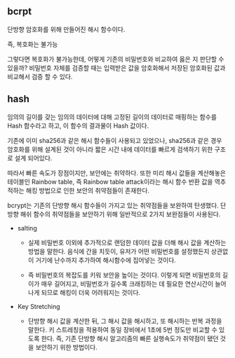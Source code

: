 ## bcrpt

단방향 암호화를 위해 만들어진 해시 함수이다.

즉, 복호화는 불가능

그렇다면 복호화가 불가능한데, 어떻게 기존의 비밀번호와 비교하여 옳은 지 판단할 수 있을까? 비밀번호 자체를 검증할 때는 입력받은 값을 암호화해서 저장된 암호화된 값과 비교해서 검증 할 수 있다.

## hash

임의의 길이를 갖는 임의의 데이터에 대해 고정된 길이의 데이터로 매핑하는 함수를 Hash 함수라고 하고, 이 함수의 결과물이 Hash 값이다.

기존에 이미 sha256과 같은 해시 함수들이 사용되고 있었으나, sha256과 같은 경우 암호화를 위해 설계된 것이 아니라 짧은 시간 내에 데이터를 빠르게 검색하기 위한 구조로 설계 되어있다.

따라서 빠른 속도가 장점이지만, 보안에는 취약하다. 또한 미리 해시 값들을 계산해놓은 테이블인 Rainbow table, 즉 Rainbow table attack이라는 해시 함수 반환 값을 역추적하는 해킹 방법으로 인한 보안의 취약점들이 존재한다.

bcrypt는 기존의 단방향 해시 함수들이 가지고 있는 취약점들을 보완하여 탄생했다.
단방향 해쉬 함수의 취약점들을 보안하기 위해 일반적으로 2가지 보완점들이 사용된다.

- salting
    - 실제 비밀번호 이외에 추가적으로 랜덤한 데이터 값을 더해 해시 값을 계산하는 방법을 말한다. 음식에 간을 치듯이, 유저가 어떤 비밀번호를 설정했든지 상관없이 거기에 난수까지 추가하여 해시함수에 집어넣는 것이다.

    - 즉 비밀번호의 복잡도를 키워 보안을 높이는 것이다. 이렇게 되면 비밀번호의 길이가 매우 길어지고, 비밀번호가 길수록 크래킹하는 데 필요한 연산시간이 늘어나게 되므로 해킹이 더욱 어려워지는 것이다.

- Key Stretching
    - 단방향 해시 값을 계산한 뒤, 그 해시 값을 해시하고, 또 해시하는 반복 과정을 말한다. 키 스트레칭을 적용하여 동일 장비에서 1초에 5번 정도만 비교할 수 있도록 한다. 즉, 기존 단방향 해시 알고리즘의 빠른 실행속도가 취약점이 됐던 것을 보안하기 위한 방법이다.